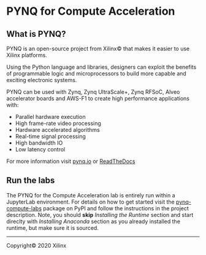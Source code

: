 # PYNQ for Compute Acceleration

## What is PYNQ?

PYNQ is an open-source project from Xilinx&copy; that makes it easier to use Xilinx platforms.

Using the Python language and libraries, designers can exploit the benefits of programmable logic and microprocessors to build more capable and exciting electronic systems.

PYNQ can be used with Zynq, Zynq UltraScale+, Zynq RFSoC, Alveo accelerator boards and AWS-F1 to create high performance applications with:

- Parallel hardware execution
- High frame-rate video processing
- Hardware accelerated algorithms
- Real-time signal processing
- High bandwidth IO
- Low latency control

For more information visit [pynq.io](http://www.pynq.io/) or [ReadTheDocs](https://pynq.readthedocs.io/)

## Run the labs

The PYNQ for the Compute Acceleration lab is entirely run within a JupyterLab environment. For details on how to get started visit the [pynq-compute-labs](https://pypi.org/project/pynq-compute-labs/) package on PyPI and follow the instructions in the project description. Note, you should **skip** *Installing the Runtime* section and start direclty with *Installing Anaconda* section as you already installed the runtime, but make sure it is sourced.

---------------------------------------
Copyright&copy; 2020 Xilinx